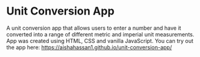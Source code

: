 # Unit Conversion App

A unit conversion app that allows users to enter a number and have it converted into a range of different metric and imperial unit measurements. App was created using HTML, CSS and vanilla JavaScript. You can try out the app here: https://aishahassan1.github.io/unit-conversion-app/
